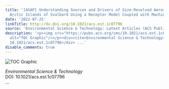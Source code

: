 ```yaml
---
title: '[ASAP] Understanding Sources and Drivers of Size-Resolved Aerosol in the High
  Arctic Islands of Svalbard Using a Receptor Model Coupled with Machine Learning'
date: '2022-07-25'
linkTitle: http://dx.doi.org/10.1021/acs.est.1c07796
source: 'Environmental Science & Technology: Latest Articles (ACS Publications)'
description: '<p><img src="https://pubs.acs.org/cms/10.1021/acs.est.1c07796/asset/images/medium/es1c07796_0005.gif"
  alt="TOC Graphic"/></p><div><cite>Environmental Science & Technology</cite></div><div>DOI:
  10.1021/acs.est.1c07796</div> ...'
disable_comments: true
---
```

<p><img src="https://pubs.acs.org/cms/10.1021/acs.est.1c07796/asset/images/medium/es1c07796_0005.gif" alt="TOC Graphic"/></p><div><cite>Environmental Science & Technology</cite></div><div>DOI: 10.1021/acs.est.1c07796</div> ...